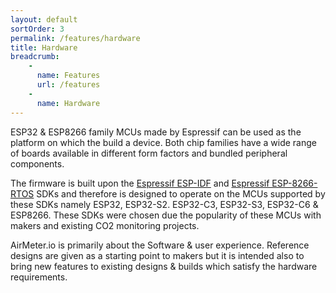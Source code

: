 ```yaml
---
layout: default
sortOrder: 3
permalink: /features/hardware
title: Hardware
breadcrumb:
    - 
      name: Features
      url: /features
    - 
      name: Hardware  
---
```

ESP32 & ESP8266 family MCUs made by Espressif can be used as the platform on which the build a device. Both chip families have a wide range of boards available in different form factors and bundled peripheral components.

The firmware is built upon the [Espressif ESP-IDF](https://github.com/espressif/esp-idf) and [Espressif ESP-8266-RTOS](https://github.com/espressif/ESP8266_RTOS_SDK) SDKs and therefore is designed to operate on the MCUs supported by these SDKs namely ESP32, ESP32-S2. ESP32-C3, ESP32-S3, ESP32-C6 & ESP8266. These SDKs were chosen due the popularity of these MCUs with makers and existing CO2 monitoring projects.

AirMeter.io is primarily about the Software & user experience. Reference designs are given as a starting point to makers but it is intended also to bring new features to existing designs & builds which satisfy the hardware requirements.